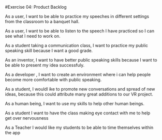 #Exercise 04: Product Backlog

As a user, I want to be able to practice my speeches in different settings from the classroom to a banquet hall.

As a user, I want to be able to listen to the speech I have practiced so I can see what I need to work on.

As a student taking a communication class, I want to practice my public speaking skill because I want a good grade.

As an inventor, I want to have better public speaking skills because I want to be able to present my idea successfuly. 

As a developer , I want to create an environment where i can help people become more comfortable with public speaking. 

As a student, I wouldl ike to promote new conversations and spread of new ideas, because this could attribute many great additions to our VR project.


As a human being, I want to use my skills to help other human beings.

As a student I want to have the class making eye contact with me to help get over nervousness

As a Teacher I would like my students to be able to time themselves within the app
